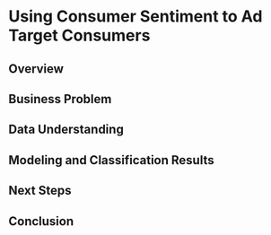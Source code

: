 # Using Consumer Sentiment to Ad Target Consumers

## Overview 


## Business Problem


## Data Understanding 


## Modeling and Classification Results


## Next Steps


## Conclusion 


